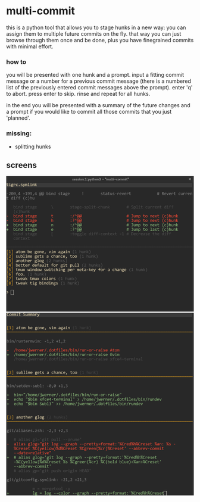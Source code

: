 # multi-commit

this is a python tool that allows you to stage hunks in a new way:
you can assign them to multiple future commits on the fly. that way you can just browse through them once and be done, plus you have finegrained commits with minimal effort.

### how to
you will be presented with one hunk and a prompt. input a fitting commit message or a number for a previous commit message (there is a numbered list of the previously entered commit messages above the prompt). enter 'q' to abort. press enter to skip. rinse and repeat for all hunks.

in the end you will be presented with a summary of the future changes and a prompt if you would like to commit all those commits that you just 'planned'.

### missing:
 - splitting hunks

## screens
![staging](pics/multi-commit.png "Staging hunks")
![summary](pics/multi-commit-summary.png "Commit Summary")
